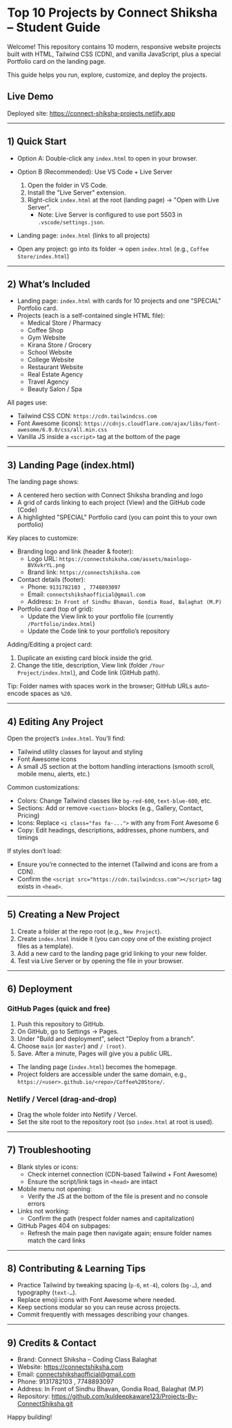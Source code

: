 # Top 10 Projects by Connect Shiksha – Student Guide

Welcome! This repository contains 10 modern, responsive website projects built with HTML, Tailwind CSS (CDN), and vanilla JavaScript, plus a special Portfolio card on the landing page.

This guide helps you run, explore, customize, and deploy the projects.

## Live Demo

Deployed site: https://connect-shiksha-projects.netlify.app

---

## 1) Quick Start

- Option A: Double-click any `index.html` to open in your browser.
- Option B (Recommended): Use VS Code + Live Server
  1. Open the folder in VS Code.
  2. Install the "Live Server" extension.
  3. Right-click `index.html` at the root (landing page) → "Open with Live Server".
     - Note: Live Server is configured to use port 5503 in `.vscode/settings.json`.

- Landing page: `index.html` (links to all projects)
- Open any project: go into its folder → open `index.html` (e.g., `Coffee Store/index.html`)

---

## 2) What’s Included

- Landing page: `index.html` with cards for 10 projects and one "SPECIAL" Portfolio card.
- Projects (each is a self-contained single HTML file):
  - Medical Store / Pharmacy
  - Coffee Shop
  - Gym Website
  - Kirana Store / Grocery
  - School Website
  - College Website
  - Restaurant Website
  - Real Estate Agency
  - Travel Agency
  - Beauty Salon / Spa

All pages use:
- Tailwind CSS CDN: `https://cdn.tailwindcss.com`
- Font Awesome (icons): `https://cdnjs.cloudflare.com/ajax/libs/font-awesome/6.0.0/css/all.min.css`
- Vanilla JS inside a `<script>` tag at the bottom of the page

---

## 3) Landing Page (index.html)

The landing page shows:
- A centered hero section with Connect Shiksha branding and logo
- A grid of cards linking to each project (View) and the GitHub code (Code)
- A highlighted "SPECIAL" Portfolio card (you can point this to your own portfolio)

Key places to customize:
- Branding logo and link (header & footer):
  - Logo URL: `https://connectshiksha.com/assets/mainlogo-BVXvkrYL.png`
  - Brand link: `https://connectshiksha.com`
- Contact details (footer):
  - Phone: `9131782103 , 7748893097`
  - Email: `connectshikshaofficial@gmail.com`
  - Address: `In Front of Sindhu Bhavan, Gondia Road, Balaghat (M.P)`
- Portfolio card (top of grid):
  - Update the View link to your portfolio file (currently `/Portfolio/index.html`)
  - Update the Code link to your portfolio’s repository

Adding/Editing a project card:
1. Duplicate an existing card block inside the grid.
2. Change the title, description, View link (folder `/Your Project/index.html`), and Code link (GitHub path).

Tip: Folder names with spaces work in the browser; GitHub URLs auto-encode spaces as `%20`.

---

## 4) Editing Any Project

Open the project’s `index.html`. You’ll find:
- Tailwind utility classes for layout and styling
- Font Awesome icons
- A small JS section at the bottom handling interactions (smooth scroll, mobile menu, alerts, etc.)

Common customizations:
- Colors: Change Tailwind classes like `bg-red-600`, `text-blue-600`, etc.
- Sections: Add or remove `<section>` blocks (e.g., Gallery, Contact, Pricing)
- Icons: Replace `<i class="fas fa-...">` with any from Font Awesome 6
- Copy: Edit headings, descriptions, addresses, phone numbers, and timings

If styles don’t load:
- Ensure you’re connected to the internet (Tailwind and icons are from a CDN).
- Confirm the `<script src="https://cdn.tailwindcss.com"></script>` tag exists in `<head>`.

---

## 5) Creating a New Project

1. Create a folder at the repo root (e.g., `New Project`).
2. Create `index.html` inside it (you can copy one of the existing project files as a template).
3. Add a new card to the landing page grid linking to your new folder.
4. Test via Live Server or by opening the file in your browser.

---

## 6) Deployment

### GitHub Pages (quick and free)
1. Push this repository to GitHub.
2. On GitHub, go to Settings → Pages.
3. Under "Build and deployment", select "Deploy from a branch".
4. Choose `main` (or `master`) and `/ (root)`.
5. Save. After a minute, Pages will give you a public URL.

- The landing page (`index.html`) becomes the homepage.
- Project folders are accessible under the same domain, e.g., `https://<user>.github.io/<repo>/Coffee%20Store/`.

### Netlify / Vercel (drag-and-drop)
- Drag the whole folder into Netlify / Vercel.
- Set the site root to the repository root (so `index.html` at root is used).

---

## 7) Troubleshooting

- Blank styles or icons:
  - Check internet connection (CDN-based Tailwind + Font Awesome)
  - Ensure the script/link tags in `<head>` are intact
- Mobile menu not opening:
  - Verify the JS at the bottom of the file is present and no console errors
- Links not working:
  - Confirm the path (respect folder names and capitalization)
- GitHub Pages 404 on subpages:
  - Refresh the main page then navigate again; ensure folder names match the card links

---

## 8) Contributing & Learning Tips

- Practice Tailwind by tweaking spacing (`p-6`, `mt-4`), colors (`bg-…`), and typography (`text-…`).
- Replace emoji icons with Font Awesome where needed.
- Keep sections modular so you can reuse across projects.
- Commit frequently with messages describing your changes.

---

## 9) Credits & Contact

- Brand: Connect Shiksha – Coding Class Balaghat
- Website: https://connectshiksha.com
- Email: connectshikshaofficial@gmail.com
- Phone: 9131782103 , 7748893097
- Address: In Front of Sindhu Bhavan, Gondia Road, Balaghat (M.P)
- Repository: https://github.com/kuldeepkaware123/Projects-By-ConnectShiksha.git

Happy building!
